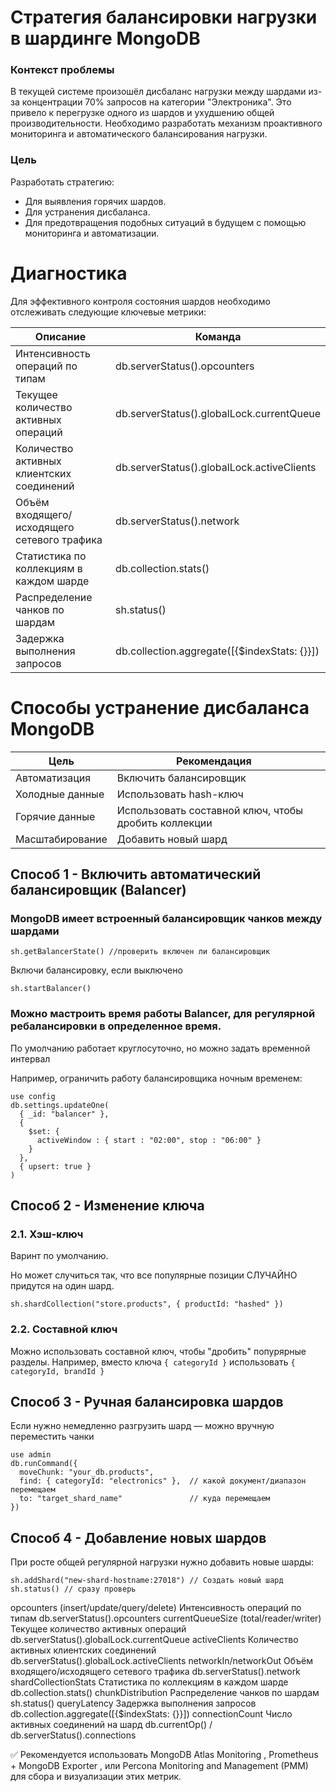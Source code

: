 # Стратегия балансировки нагрузки в шардинге MongoDB

### Контекст проблемы
В текущей системе произошёл дисбаланс нагрузки между шардами из-за концентрации 70% запросов на категории "Электроника". Это привело к перегрузке одного из шардов и ухудшению общей производительности. Необходимо разработать механизм проактивного мониторинга и автоматического балансирования нагрузки.

### Цель
Разработать стратегию:
   * Для выявления горячих шардов.
   * Для устранения дисбаланса.
   * Для предотвращения подобных ситуаций в будущем с помощью мониторинга и автоматизации.

# Диагностика
Для эффективного контроля состояния шардов необходимо отслеживать следующие ключевые метрики:

|Описание|Команда|
|--|--|
|Интенсивность операций по типам| db.serverStatus().opcounters|
|Текущее количество активных операций|db.serverStatus().globalLock.currentQueue|
|Количество активных клиентских соединений| db.serverStatus().globalLock.activeClients|
|Объём входящего/исходящего сетевого трафика|db.serverStatus().network|
|Статистика по коллекциям в каждом шарде|db.collection.stats()|
|Распределение чанков по шардам|sh.status()|
|Задержка выполнения запросов|db.collection.aggregate([{$indexStats: {}}])|Число активных соединений на шард|db.curr|

# Способы устранение дисбаланса MongoDB

|Цель|Рекомендация||
|--|--|--|
|Автоматизация| Включить балансировщик |
|Холодные данные | Использовать hash-ключ |
|Горячие данные | Использовать составной ключ, чтобы дробить коллекции  |
|Масштабирование | Добавить новый шард |

## Способ 1 - Включить автоматический балансировщик (Balancer)
### MongoDB имеет встроенный балансировщик чанков между шардами
```
sh.getBalancerState() //проверить включен ли балансировщик
```
Включи балансировку, если выключено
```
sh.startBalancer()
```

### Можно мастроить время работы Balancer, для регулярной ребалансировки в определенное время.
По умолчанию работает круглосуточно, но можно задать временной интервал

Например, ограничить работу балансировщика ночным временем:
```
use config
db.settings.updateOne(
  { _id: "balancer" },
  {
    $set: {
      activeWindow : { start : "02:00", stop : "06:00" }
    }
  },
  { upsert: true }
)
```

## Способ 2 - Изменение ключа
### 2.1. Хэш-ключ
Варинт по умолчанию.

Но может случиться так, что все популярные позиции СЛУЧАЙНО придутся на один шард.

```
sh.shardCollection("store.products", { productId: "hashed" })
```
### 2.2. Составной ключ

Можно использовать составной ключ, чтобы "дробить" попурярные разделы.
Например, вместо ключа ```{ categoryId }``` использовать ```{ categoryId, brandId }```


## Способ 3 - Ручная балансировка шардов
Если нужно немедленно разгрузить шард — можно вручную переместить чанки
```
use admin
db.runCommand({
  moveChunk: "your_db.products",
  find: { categoryId: "electronics" },  // какой документ/диапазон перемещаем
  to: "target_shard_name"               // куда перемещаем
})
```

## Способ 4 - Добавление новых шардов
При росте общей регулярной нагрузки нужно добавить новые шарды:

```
sh.addShard("new-shard-hostname:27018") // Создать новый шард
sh.status() // сразу проверь
```
opcounters
(insert/update/query/delete)
Интенсивность операций по типам
db.serverStatus().opcounters
currentQueueSize
(total/reader/writer)
Текущее количество активных операций
db.serverStatus().globalLock.currentQueue
activeClients
Количество активных клиентских соединений
db.serverStatus().globalLock.activeClients
networkIn/networkOut
Объём входящего/исходящего сетевого трафика
db.serverStatus().network
shardCollectionStats
Статистика по коллекциям в каждом шарде
db.collection.stats()
chunkDistribution
Распределение чанков по шардам
sh.status()
queryLatency
Задержка выполнения запросов
db.collection.aggregate([{$indexStats: {}}])
connectionCount
Число активных соединений на шард
db.currentOp()
/
db.serverStatus().connections

✅ Рекомендуется использовать MongoDB Atlas Monitoring , Prometheus + MongoDB Exporter , или Percona Monitoring and Management (PMM) для сбора и визуализации этих метрик. 